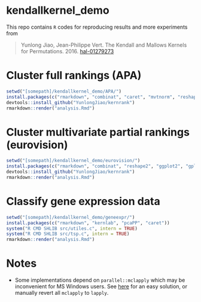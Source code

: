 # kendallkernel_demo

This repo contains `R` codes for reproducing results and more experiments from

> Yunlong Jiao, Jean-Philippe Vert. The Kendall and Mallows Kernels for Permutations. 2016. [hal-01279273](https://hal.archives-ouvertes.fr/hal-01279273) 

# Cluster full rankings (APA)

```r
setwd("[somepath]/kendallkernel_demo/APA/")
install.packages(c("rmarkdown", "combinat", "caret", "mvtnorm", "reshape2", "ggplot2", "gplots", "flexclust", "Rankcluster", "devtools"))
devtools::install_github("YunlongJiao/kernrank")
rmarkdown::render("analysis.Rmd")
```

# Cluster multivariate partial rankings (eurovision)

```r
setwd("[somepath]/kendallkernel_demo/eurovision/")
install.packages(c("rmarkdown", "combinat", "reshape2", "ggplot2", "gplots", "kernlab", "Rankcluster", "cluster", "devtools"))
devtools::install_github("YunlongJiao/kernrank")
rmarkdown::render("analysis.Rmd")
```

# Classify gene expression data

```r
setwd("[somepath]/kendallkernel_demo/geneexpr/")
install.packages(c("rmarkdown", "kernlab", "pcaPP", "caret"))
system("R CMD SHLIB src/utiles.c", intern = TRUE)
system("R CMD SHLIB src/tsp.c", intern = TRUE)
rmarkdown::render("analysis.Rmd")
```

# Notes

- Some implementations depend on `parallel::mclapply` which may be inconvenient for MS Windows users. See [here](http://www.r-bloggers.com/implementing-mclapply-on-windows-a-primer-on-embarrassingly-parallel-computation-on-multicore-systems-with-r/) for an easy solution, or manually revert all `mclapply` to `lapply`.

